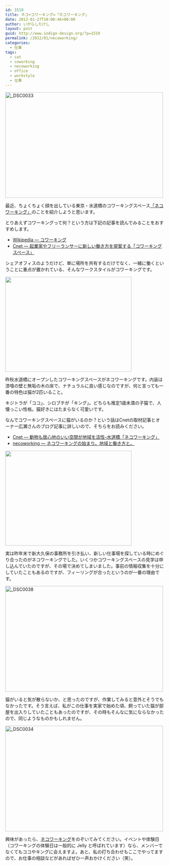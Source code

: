 ```yaml
---
id: 1519
title: ネコ+コワーキング=「ネコワーキング」
date: 2012-01-27T10:00:46+00:00
author: いがらしたけし
layout: post
guid: http://www.indigo-design.org/?p=1519
permalink: /2012/01/necoworking/
categories:
  - 仕事
tags:
  - cat
  - coworking
  - necoworking
  - office
  - workstyle
  - 仕事
---
```

[<img src="http://farm8.staticflickr.com/7018/6757032185_3fd19fafe6.jpg" width="500" height="334" alt="_DSC0033" />](http://www.flickr.com/photos/takeshi81/6757032185/ "_DSC0033 by Takeshi+81, on Flickr")

最近、ちょくちょく顔を出している東京・水道橋のコワーキングスペース[「ネコワーキング」](http://necoworking.com/)のことを紹介しようと思います。

とりあえずコワーキングって何？という方は下記の記事を読んでみることをおすすめします。

  * [Wikipedia ― コワーキング](http://ja.wikipedia.org/wiki/%E3%82%B3%E3%83%AF%E3%83%BC%E3%82%AD%E3%83%B3%E3%82%B0)
  * [Cnet ― 起業家やフリーランサーに新しい働き方を提案する「コワーキングスペース」](http://japan.cnet.com/sp/coworking/35012595/)

シェアオフィスのようだけど、単に場所を共有するだけでなく、一緒に働くということに重点が置かれている、そんなワークスタイルがコワーキングです。
  
<!--more-->


  
[<img src="https://lh3.googleusercontent.com/-gz45O-FZr68/TxltITXAhWI/AAAAAAAAAWs/U2ym32AriVM/s400/picplz%2525202012-01-20%25252015.30.10.jpg" height="300" width="400" />](https://picasaweb.google.com/lh/photo/GD2dm1Wc6fLOEogxJ396fkI-Gs5g_DIIc8Y78SZjSM8?feat=embedwebsite)

昨秋水道橋にオープンしたコワーキングスペースがネコワーキングです。内装は漆喰の壁と無垢の木の床で、ナチュラルに良い感じなのですが、何と言っても一番の特色は猫が2匹いること。

キジトラが「ココ」、シロブチが「キング」。どちらも推定1歳未満の子猫で、人懐っこい性格。猫好きにはたまらなく可愛いです。

なんでコワーキングスペースに猫がいるのか？という話はCnetの取材記事とオーナー広瀬さんのブログ記事に詳しいので、そちらをお読みください。

  * [Cnet ― 動物も居心地のいい空間が地域を活性&#8211;水道橋「ネコワーキング」](http://japan.cnet.com/sp/coworking/35013380/)
  * [necoworking ― ネコワーキングの始まり。地域と働き方と。](http://necoworking.com/?p=902)

[<img src="https://lh6.googleusercontent.com/-qzYjD2MGJ98/TxltJKbok7I/AAAAAAAAAW0/NAl4p1_1F0w/s400/picplz%2525202012-01-20%25252017.44.57.jpg" height="300" width="400" />](https://picasaweb.google.com/lh/photo/MNO8tw9a7NedvuqdglrbDUI-Gs5g_DIIc8Y78SZjSM8?feat=embedwebsite)

実は昨年末で新大久保の事務所を引き払い、新しい仕事場を探している時にめぐり合ったのがネコワーキングでした。いくつかコワーキングスペースの見学は申し込んでいたのですが、その場で決めてしまいました。事前の情報収集を十分にしていたこともあるのですが、フィーリングが合ったというのが一番の理由です。

[<img src="http://farm8.staticflickr.com/7003/6757039285_05c7b32a72.jpg" width="500" height="334" alt="_DSC0038" />](http://www.flickr.com/photos/takeshi81/6757039285/ "_DSC0038 by Takeshi+81, on Flickr")

猫がいると気が散らないか、と思ったのですが、作業してみると意外とそうでもなかったです。そう言えば、私がこの仕事を実家で始めた頃、飼っていた猫が部屋を出入りしていたこともあったのですが、その時もそんなに気にならなかったので、同じようなものかもしれません。

[<img src="http://farm8.staticflickr.com/7155/6757033193_fb7987f86a.jpg" width="500" height="334" alt="_DSC0034" />](http://www.flickr.com/photos/takeshi81/6757033193/ "_DSC0034 by Takeshi+81, on Flickr")

興味があったら、[ネコワーキング](http://necoworking.com/)をのぞいてみてください。イベントや体験日（コワーキングの体験日は一般的に Jelly と呼ばれています）なら、メンバーでなくてもココやキングに会えますよ。あと、私の打ち合わせもここでやってますので、お仕事の相談などがあればぜひ一声おかけください（笑）。
